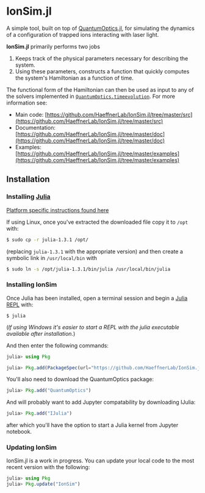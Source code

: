 # IonSim.jl 

A simple tool, built on top of [QuantumOptics.jl](https://qojulia.org/), for simulating the dynamics of a configuration of 
trapped ions interacting with laser light.

**IonSim.jl** primarily performs two jobs
1. Keeps track of the physical parameters necessary for describing the system.
2. Using these parameters, constructs a function that quickly computes the system's Hamiltonian as a function of time. 

The functional form of the Hamiltonian can then be used as input to any of the solvers implemented in 
[`QuantumOptics.timeevolution`](https://qojulia.org/documentation/timeevolution/timeevolution/). For more information see:

+ Main code: [https://github.com/HaeffnerLab/IonSim.jl/tree/master/src](https://github.com/HaeffnerLab/IonSim.jl/tree/master/src)
+ Documentation: [https://github.com/HaeffnerLab/IonSim.jl/tree/master/doc](https://github.com/HaeffnerLab/IonSim.jl/tree/master/doc)
+ Examples: [https://github.com/HaeffnerLab/IonSim.jl/tree/master/examples](https://github.com/HaeffnerLab/IonSim.jl/tree/master/examples)
 
## Installation

### Installing [Julia](https://julialang.org/)
[Platform specific instructions found here](https://julialang.org/downloads/)

If using Linux, once you've extracted the downloaded file copy it to `/opt` with: 

```bash
$ sudo cp -r julia-1.3.1 /opt/
```

(replacing `julia-1.3.1` with the appropriate version) and then create a symbolic link in `/usr/local/bin` with

```bash 
$ sudo ln -s /opt/julia-1.3.1/bin/julia /usr/local/bin/julia
```

### Installing IonSim

Once Julia has been installed, open a terminal session and begin a 
[Julia REPL](https://docs.julialang.org/en/v1/stdlib/REPL/#The-Julia-REPL-1) with:

```
$ julia
```

(*If using Windows it's easier to start a REPL with the julia executable available after 
installation.*)


And then enter the following commands:

```julia
julia> using Pkg

julia> Pkg.add(PackageSpec(url="https://github.com/HaeffnerLab/IonSim.jl.git"))
```

You'll also need to download the QuantumOptics package:

```julia
julia> Pkg.add("QuantumOptics")
```

And will probably want to add Jupyter compatability by downloading IJulia:

```julia
julia> Pkg.add("IJulia")
```

after which you'll have the option to start a Julia kernel from Jupyter notebook.

### Updating IonSim

IonSim.jl is a work in progress. You can update your local code to the most recent version
with the following:

```julia
julia> using Pkg
julia> Pkg.update("IonSim")
```


